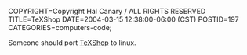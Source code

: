 COPYRIGHT=Copyright Hal Canary / ALL RIGHTS RESERVED
TITLE=TeXShop
DATE=2004-03-15 12:38:00-06:00 (CST)
POSTID=197
CATEGORIES=computers-code;

Someone should port [TeXShop](http://www.uoregon.edu/~koch/texshop/texshop.html) to linux.
